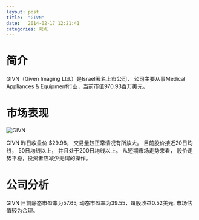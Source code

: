 ```yaml
---
layout: post
title:  "GIVN"
date:   2014-02-17 12:21:41
categories: 观点
---
```


# 简介
GIVN（Given Imaging Ltd.）是Israel著名上市公司，
公司主要从事Medical Appliances & Equipment行业，当前市值970.93百万美元。

# 市场表现

![GIVN](http://finviz.com/chart.ashx?t=GIVN&ty=c&ta=1&p=d&s=l)

GIVN 昨日收盘价 $29.98，
交易量较正常情况有所放大。
目前股价接近20日均线，
50日均线以上，
并且处于200日均线以上。
从短期市场走势来看，
股价走势平稳，投资者应减少无谓的操作。

# 公司分析
GIVN 目前静态市盈率为57.65, 动态市盈率为39.55，每股收益0.52美元,
市场估值较为合理。
